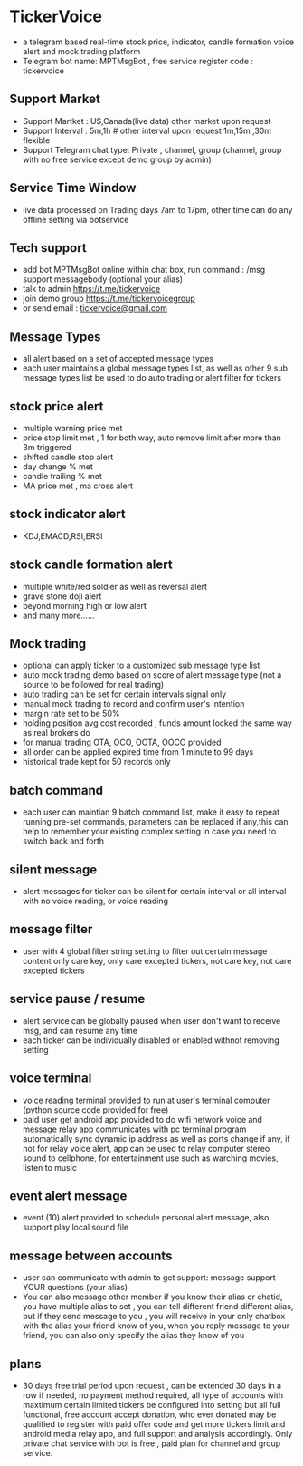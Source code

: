 
# TickerVoice  

   * a telegram based real-time stock price, indicator, candle formation voice alert and mock trading platform
   * Telegram bot name:  MPTMsgBot , free service register code :   tickervoice

## Support Market
   * Support Martket  :   US,Canada(live data)  other market upon request
   * Support Interval  :  5m,1h  # other interval upon request 1m,15m ,30m flexible
   * Support Telegram chat type:  Private , channel, group   (channel, group with no free service except demo group by admin)

## Service Time Window
   * live data processed on Trading days 7am to 17pm, other time can do any offline setting via botservice
   
## Tech support 
   * add bot MPTMsgBot online within chat box, run command : /msg support messagebody (optional your alias)
   * talk to admin https://t.me/tickervoice
   * join demo group https://t.me/tickervoicegroup
   * or send email : tickervoice@gmail.com

## Message Types
   * all alert based on a set of accepted message types
   * each user maintains a global message types list, as well as other 9 sub message types list be used to do auto trading or alert filter for tickers

## stock price alert
   * multiple warning price met
   * price stop limit met , 1 for both way, auto remove limit after more than 3m triggered 
   * shifted candle stop alert
   * day change % met
   * candle trailing % met 
   * MA price met , ma cross alert
   
## stock indicator alert
   * KDJ,EMACD,RSI,ERSI
   
## stock candle formation alert
   * multiple white/red soldier as well as reversal alert
   * grave stone doji alert
   * beyond morning high or low alert
   * and many more......

## Mock trading
   * optional can apply ticker to a customized sub message type list
   * auto mock trading demo based on score of alert message type (not a source to be followed for real trading)
   * auto trading can be set for certain intervals signal only 
   * manual mock trading to record and confirm user's intention 
   * margin rate set to be 50%
   * holding position avg cost recorded , funds amount locked the same way as real brokers do
   * for manual trading OTA, OCO, OOTA, OOCO provided
   * all order can be applied expired time from 1 minute to 99 days
   * historical trade kept for 50 records only

## batch command
   * each user can maintian 9 batch command list, make it easy to repeat running pre-set commands, parameters can be replaced if any,this can help to remember your existing complex setting in case you need to switch back and forth

## silent message
   * alert messages for ticker can be silent for certain interval or all interval with no voice reading, or voice reading

## message filter
   * user with 4 global filter string setting to filter out certain message content 
     only care key, only care excepted tickers, not care key, not care excepted tickers

## service pause / resume
   * alert service can be globally paused when user don't want to receive msg, and can resume any time
   * each ticker can be individually disabled or enabled withnot removing setting

## voice terminal
   * voice reading terminal provided to run at user's terminal computer  (python source code provided for free)
   * paid user get android app provided to do wifi network voice and message relay 
     app communicates with pc terminal program automatically sync dynamic ip address as well as ports change if any, if not for relay voice alert, app can be used to relay computer stereo sound to cellphone, for entertainment use such as warching movies, listen to music
          
## event alert message
   * event (10) alert  provided to schedule personal alert message, also support play local sound file       

## message between accounts
   * user can communicate with admin to get support:   message support  YOUR questions  (your alias)
   * You can also message other member if you know their alias or chatid, you have multiple alias to set , you can tell different friend different alias, but if they send message to you , you will receive in your only chatbox with the alias your friend know of you, when you reply message to your friend, you can also only specify the alias they know of you

## plans
   * 30 days free trial period upon request , can be extended 30 days in a row if needed, no payment method required, all type of accounts with maxtimum certain limited tickers be configured into setting but all full functional, free account accept donation, who ever donated may be qualified to register with paid offer code and get more tickers limit and android media relay app, and full support and analysis accordingly. Only private chat service with bot is free , paid plan for channel and group service.  

